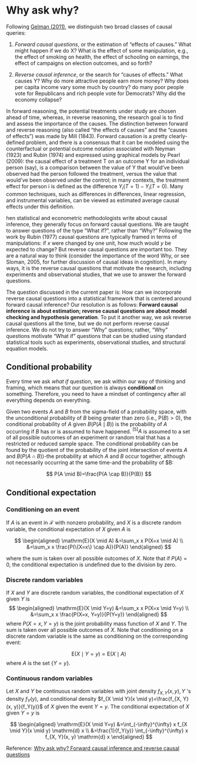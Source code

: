 # Why ask why? 


Following [Gelman (2011)](https://arxiv.org/pdf/1003.2619.pdf), 
we distinguish two broad classes of causal queries:

1. _Forward causal questions_, or the estimation of “effects of causes.” What might happen
if we do X? What is the effect of some manipulation, e.g., the effect of smoking on
health, the effect of schooling on earnings, the effect of campaigns on election outcomes,
and so forth?

2. _Reverse causal inference_, or the search for “causes of effects.” What causes Y? 
Why do more attractive people earn more money? Why does per capita income vary some
much by country? do many poor people vote for Republicans and rich people vote for
Democrats? Why did the economy collapse?

In forward reasoning, the potential treatments under study are chosen 
ahead of time, whereas, in reverse reasoning, the research goal is to find 
and assess the importance of the causes. The distinction between forward and 
reverse reasoning (also called “the effects of causes” and the 
“causes of effects”) was made by Mill (1843). Forward causation is a pretty 
clearly-defined problem, and there is a consensus that it can be modeled using 
the counterfactual or potential outcome notation associated with Neyman (1923) 
and Rubin (1974) and expressed using graphical models by Pearl (2009): the 
causal effect of a treatment T on an outcome Y for an individual person (say), 
is a comparison between the value of Y that would’ve been observed had 
the person followed the treatment, versus the value that would’ve been 
observed under the control; in many contexts, the treatment effect for person 
i is defined as the difference $Y_i(T=1) - Y_i(T=0)$. Many common techniques, 
such as differences in differences, linear regression, and instrumental variables,
can be viewed as estimated average causal effects under this definition. 

hen statistical and econometric methodologists write about causal inference, 
they generally focus on forward causal questions. We are taught to answer 
questions of the type “What if?”, rather than “Why?” Following the work by 
Rubin (1977) causal questions are typically framed in terms of manipulations: 
if $x$ were changed by one unit, how much would $y$ be expected to change? But 
reverse causal questions are important too. They are a natural
way to think (consider the importance of the word Why, or see Sloman, 2005, 
for further discussion of causal ideas in cognition). In many ways, it is 
the reverse causal questions that motivate the research, including experiments 
and observational studies, that we use to answer the forward questions.

The question discussed in the current paper is: How can we incorporate reverse causal
questions into a statistical framework that is centered around forward causal inference?
Our resolution is as follows: __Forward causal inference is about estimation; 
reverse causal questions are about model checking and hypothesis generation__. 
To put it another way, we ask reverse causal questions all the time, 
but we do not perform reverse causal inference. We do not try to answer 
“Why” questions; rather, “Why” questions motivate “What if” questions that 
can be studied using standard statistical tools such as experiments, 
observational studies, and structural equation models. 

## Conditional probability

Every time we ask _what if_ question, we ask within our way of thinking and framing,
which means that our question is always __conditional__ on something. Therefore,
you need to have a mindset of contingency after all everything depends on
everything. 

Given two events $A$ and $B$ from the sigma-field of a probability space, 
with the unconditional probability of $B$ being greater than zero
 (i.e., $\mathrm{P}(B)>0)$, the conditional probability of $A$ 
 given $B(P(A \mid B))$ is the probability of $A$ occurring if $B$ has or 
 is assumed to have happened. ${ }^{[5]} A$ is assumed to a set of all possible 
 outcomes of an experiment or random trial that has a restricted or 
 reduced sample space. The conditional probability can be found by 
 the quotient of the probability of the joint intersection of events 
 $A$ and $B(P(A \cap B))$-the probability at which $A$ and $B$ occur together, 
 although not necessarily occurring at the same time-and the probability of $B:

$$
P(A \mid B)=\frac{P(A \cap B)}{P(B)}
$$

## Conditional expectation

### Conditioning on an event

If $A$ is an event in $\mathcal{F}$ with nonzero probability, and $X$ is a 
discrete random variable, the conditional expectation of $X$ given $A$ is

$$
\begin{aligned}
\mathrm{E}(X \mid A) &=\sum_x x P(X=x \mid A) \\
&=\sum_x x \frac{P(\{X=x\} \cap A)}{P(A)}
\end{aligned}
$$

where the sum is taken over all possible outcomes of $X$.
Note that if $P(A)=0$, the conditional expectation is undefined due to the division by zero.

### Discrete random variables

If $X$ and $Y$ are discrete random variables, the conditional expectation of $X$ given $Y$ is
$$
\begin{aligned}
\mathrm{E}(X \mid Y=y) &=\sum_x x P(X=x \mid Y=y) \\
&=\sum_x x \frac{P(X=x, Y=y)}{P(Y=y)}
\end{aligned}
$$
where $P(X=x, Y=y)$ is the joint probability mass function of $X$ and $Y$. 
The sum is taken over all possible outcomes of $X$.
Note that conditioning on a discrete random variable is the same as 
conditioning on the corresponding event:

$$
\mathrm{E}(X \mid Y=y)=\mathrm{E}(X \mid A)
$$
where $A$ is the set $\{Y=y\}$.

### Continuous random variables

Let $X$ and $Y$ be continuous random variables with joint density 
$f_{X, Y}(x, y), Y$ 's density $f_Y(y)$, and conditional density 
$f_{X \mid Y}(x \mid y)=\frac{f_{X, Y}(x, y)}{f_Y(y)}$ of $X$ given 
the event $Y=y$. The conditional expectation of $X$ given $Y=y$ is

$$
\begin{aligned}
\mathrm{E}(X \mid Y=y) &=\int_{-\infty}^{\infty} x f_{X \mid Y}(x \mid y) \mathrm{d} x \\
&=\frac{1}{f_Y(y)} \int_{-\infty}^{\infty} x f_{X, Y}(x, y) \mathrm{d} x
\end{aligned}
$$

Reference: [Why ask why?
Forward causal inference and reverse causal questions](http://www.stat.columbia.edu/~gelman/research/unpublished/reversecausal_13oct05.pdf)